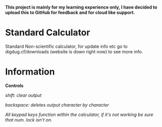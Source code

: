 **This project is mainly for my learning experience only, I have decided to upload this to GitHub for feedback and for cloud like support.**
# Standard Calculator

Standard Non-scientific calculator, for update info etc go to
digdug.cf/downloads (website is down right now) to see more info.


# Information

**Controls**

*shift: clear output*

*backspace: deletes output character by character*

*All keypad keys function within the calculator, if it's not working be sure that num. lock isn't on.*





